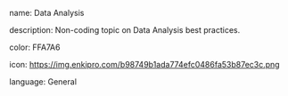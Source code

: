 name: Data Analysis

description: Non-coding topic on Data Analysis best practices.

color: FFA7A6

icon: https://img.enkipro.com/b98749b1ada774efc0486fa53b87ec3c.png

language: General
